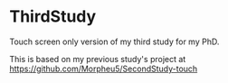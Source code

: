 ThirdStudy
==========

Touch screen only version of my third study for my PhD.

This is based on my previous study's project at https://github.com/Morpheu5/SecondStudy-touch